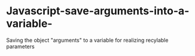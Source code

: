 # Javascript-save-arguments-into-a-variable-
Saving the object "arguments" to a variable for realizing recylable parameters 
